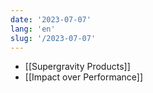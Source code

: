 ```yaml
---
date: '2023-07-07'
lang: 'en'
slug: '/2023-07-07'
---
```


- [[Supergravity Products]]
- [[Impact over Performance]]
